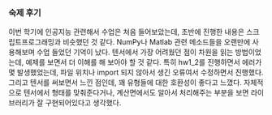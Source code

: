 ### 숙제 후기

이번 학기에 인공지능 관련해서 수업은 처음 들어보았는데, 초반에 진행한 내용은 스크립트프로그래밍과 비슷했던 것 같다.
NumPy나 Matlab 관련 메소드들을 오랜만에 사용해보며 수업 들었던 기억이 났다.
텐서에서 가장 어려웠던 점이 차원을 읽는 방법이었는데, 예제를 보면서 더 이해를 해 보아야 할 것 같다.
특히 hw1_2를 진행하면서 에러가 몇 발생했었는데, 파일 위치나 import 되지 않아서 생긴 오류여서 수정하면서 진행했다.
그리고 텐서를 써보면서 느낀 점인데, 꽤 유형들에 대한 호환성이 좋다고 느꼈다.
자체적으로 텐서에서 형태를 맞춰준다거나, 계산면에서도 알아서 처리해주는 부분을 보면 라이브러리가 잘 구현되어있다고 생각했다.


